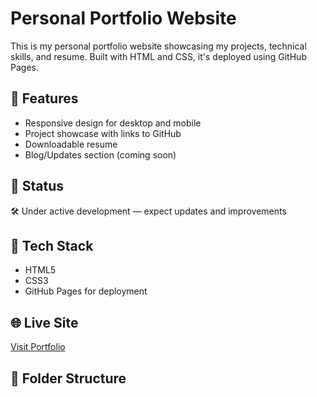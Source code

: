 # Personal Portfolio Website

This is my personal portfolio website showcasing my projects, technical skills, and resume. Built with HTML and CSS, it's deployed using GitHub Pages.

## 📌 Features
- Responsive design for desktop and mobile
- Project showcase with links to GitHub
- Downloadable resume
- Blog/Updates section (coming soon)

## 🚧 Status
🛠 Under active development — expect updates and improvements

## 🔧 Tech Stack
- HTML5
- CSS3
- GitHub Pages for deployment

## 🌐 Live Site
[Visit Portfolio](https://mar85562.github.io/portfolioWebsite/)

## 📁 Folder Structure
